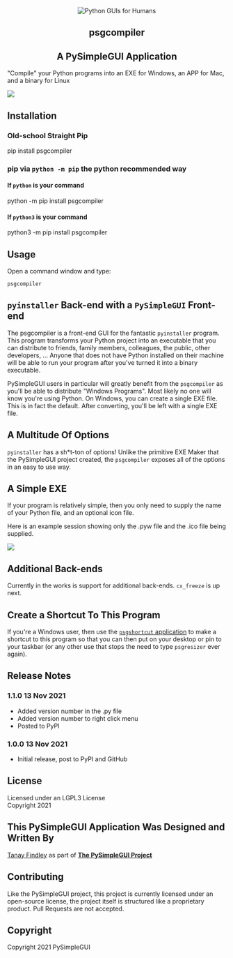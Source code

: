 
<p align="center">
  <img src="https://raw.githubusercontent.com/PySimpleGUI/PySimpleGUI/master/images/for_readme/Logo%20with%20text%20for%20GitHub%20Top.png" alt="Python GUIs for Humans">
  <h2 align="center">psgcompiler</h2>
  <h2 align="center">A PySimpleGUI Application</h2>

</p>

"Compile" your Python programs into an EXE for Windows, an APP for Mac, and a binary for Linux


![](https://raw.githubusercontent.com/PySimpleGUI/psgcompiler/main/screenshot_for_readme/psgcompiler_screenshot.jpg?token=ALAGMY3Z33WHFX3RTFXEZ73BTEUPO)



## Installation

### Old-school Straight Pip

pip install psgcompiler

### pip via `python -m pip` the python recommended way

#### If `python` is your command

python -m pip install psgcompiler

#### If `python3` is your command

python3 -m pip install psgcompiler

## Usage

Open a command window and type:   

`psgcompiler`   

## `pyinstaller` Back-end with a `PySimpleGUI` Front-end

The psgcompiler is a front-end GUI for the fantastic `pyinstaller` program.  This program transforms your Python project into an executable that you can distribute to friends, family members, colleagues, the public, other developers, ...  Anyone that does not have Python installed on their machine will be able to run your program after you've turned it into a binary executable.

PySimpleGUI users in particular will greatly benefit from the `psgcompiler` as you'll be able to distribute "Windows Programs".  Most likely no one will know you're using Python.  On Windows, you can create a single EXE file.  This is in fact the default.  After converting, you'll be left with a single EXE file.

## A Multitude Of Options

`pyinstaller` has a sh*t-ton of options!  Unlike the primitive EXE Maker that the PySimpleGUI project created, the `psgcompiler` exposes all of the options in an easy to use way.

## A Simple EXE

If your program is relatively simple, then you only need to supply the name of your Python file, and an optional icon file.

Here is an example session showing only the .pyw file and the .ico file being supplied.  


![](https://raw.githubusercontent.com/PySimpleGUI/psgcompiler/main/screenshot_for_readme/psgcompiler_gif.gif?token=ALAGMYYG5EDJ3FH7GCCWLV3BTEUSE)


## Additional Back-ends

Currently in the works is support for additional back-ends.  `cx_freeze` is up next.

## Create a Shortcut To This Program

If you're a Windows user, then use the [`psgshortcut` application](https://pypi.org/project/psgshortcut/) to make a shortcut to this program so that you can then put on your desktop or pin to your taskbar (or any  other use that stops the need to type `psgresizer` ever again).

## Release Notes

### 1.1.0 13 Nov 2021

* Added version number in the .py file
* Added version number to right click menu
* Posted to PyPI

### 1.0.0 13 Nov 2021

* Initial release, post to PyPI and  GitHub


## License

Licensed under an LGPL3 License  
Copyright 2021

## This PySimpleGUI Application Was Designed and Written By

[Tanay Findley](https://github.com/Chr0nicT) as part of [**The PySimpleGUI Project**](http://www.PySimpleGUI.com)


## Contributing

Like the PySimpleGUI project, this project is currently licensed under an open-source license, the project itself is structured like a proprietary product. Pull Requests are not accepted.

## Copyright

Copyright 2021 PySimpleGUI
